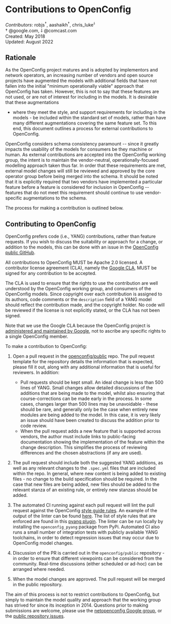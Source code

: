# Contributions to OpenConfig
*Contributors*: robjs<sup>†</sup>, aashaikh<sup>†</sup>, chris_luke<sup>⸸</sup>  
† @google.com, ⸸ @comcast.com  
Created: May 2018  
Updated: August 2022

## Rationale
As the OpenConfig project matures and is adopted by implementors and network
operators, an increasing number of vendors and open source projects have
augmented the models with additional fields that have not fallen into the
initial "minimum operationally viable" approach that OpenConfig has taken.
However, this is not to say that these features are not used, or are not of
interest for including in the models. It is desirable that these augmentations
- where they meet the style, and support requirements for including in the
models - be included within the standard set of models, rather than have many
different augmentations covering the same feature set. To this end, this
document outlines a process for external contributions to OpenConfig.

OpenConfig considers schema consistency paramount -- since it greatly impacts
the usability of the models for consumers be they machine or human. As external
contributions are accepted into the OpenConfig working group, the intent is to
maintain the vendor-neutral, operationally-focused modelling approach taken
thus far. In order that these requirements are met, external model changes will
still be reviewed and approved by the core operator group before being merged
into the schema. It should be noted that it is explicitly required that two
vendors have implemented a particular feature before a feature is considered
for inclusion in OpenConfig -- features that do not meet this requirement
should continue to use vendor-specific augmentations to the schema.

The process for making a contribution is outlined below.

## Contributing to OpenConfig

OpenConfig prefers code (i.e., YANG) contributions, rather than feature
requests. If you wish to discuss the suitability or approach for a change, or
addition to the models, this can be done with an issue in the [OpenConfig
public GitHub](https://github.com/openconfig/public/issues).

All contributions to OpenConfig MUST be Apache 2.0 licensed. A contributor
license agreement (CLA), namely the [Google
CLA](https://cla.developers.google.com/), MUST be signed for any contribution
to be accepted.

The CLA is used to ensure that the rights to use the contribution are well
understood by the OpenConfig working group, and consumers of the OpenConfig
models. Since copyright over each contribution is assigned to its authors, code
comments or the `description` field of a YANG model should reflect the
contribution made, and the copyright holder. No code will be reviewed if the
license is not explicitly stated, or the CLA has not been signed.

Note that we use the Google CLA because the OpenConfig project is [administered
and maintained by Google](https://opensource.google.com/docs/cla/#why), not to
ascribe any specific rights to a single OpenConfig member.

To make a contribution to OpenConfig:

1. Open a pull request in the
 [openconfig/public](https://github.com/openconfig/public) repo. The pull
  request template for the repository details the information that is expected,
  please fill it out, along with any additional information that is useful for
  reviewers. In addition:
    * Pull requests should be kept small. An ideal change is less than 500 lines
     of YANG. Small changes allow detailed discussions of the additions that are
     being made to the model, whilst also ensuring that course-corrections can be
     made early in the process. In some cases, changes larger than 500 lines may
     be unavoidable - these should be rare, and generally only be the case when
     entirely new modules are being added to the model. In this case, it is very
     likely an issue should have been created to discuss the addition prior to
     code review.
    * When the pull request adds a new feature that is supported across vendors,
     the author must include links to public-facing documentation showing
     the implementation of the feature within the change description. This
     simplifies the process of reviewing differences and the chosen abstractions
     (if any are used).

1. The pull request should include both the suggested YANG additions, as well
 as any relevant changes to the `.spec.yml` files that are included within the
 repo. In general, where new content is being added to existing files - no
 change to the build specification should be required. In the case that new
 files are being added, new files should be added to the relevant stanza of an
 existing rule, or entirely new stanzas should be added.

1. The automated CI running against each pull request will lint the pull
 request against the OpenConfig [style guide
 rules](https://github.com/openconfig/public/blob/master/doc/openconfig_style_guide.md).
 An example of the output of the linter can be found
 [here](https://gist.github.com/OpenConfigBot/139f5263ec20957124c7d05edc2c79ff).
 The list of style rules that are enforced are found in this [pyang
 plugin](https://github.com/openconfig/oc-pyang/blob/master/openconfig_pyang/plugins/openconfig.py).
 The linter can be run locally by installing the `openconfig_pyang` package from
 PyPi. Automated CI also runs a small number of integration tests with publicly
 available YANG toolchains, in order to detect regression issues that may occur
 due to OpenConfig model changes.

1. Discussion of the PR is carried out in the `openconfig/public` repository -
 in order to ensure that different viewpoints can be considered from the
 community. Real-time discussions (either scheduled or ad-hoc) can be arranged
 where needed.

1. When the model changes are approved. The pull request will be
 merged in the public repository.

The aim of this process is not to restrict contributions to OpenConfig, but
simply to maintain the model quality and approach that the working group has
strived for since its inception in 2014. Questions prior to making submissions
are welcome, please use the [netopenconfig Google
group](mailto:netopenconfig@googlegroups.com), or the [public repository
issues](https://github.com/openconfig/public/issues).
